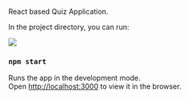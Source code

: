 React based Quiz Application.

In the project directory, you can run:

<img src="https://res.cloudinary.com/moversng/image/upload/v1607030098/vid_2_fdiz6o.gif"/>

### `npm start`

Runs the app in the development mode.\
Open [http://localhost:3000](http://localhost:3000) to view it in the browser.
